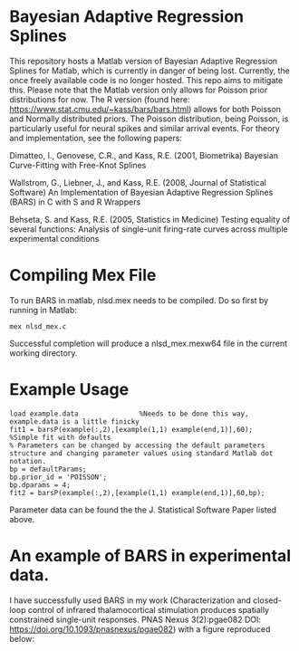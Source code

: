 # Bayesian Adaptive Regression Splines
This repository hosts a Matlab version of Bayesian Adaptive Regression Splines for Matlab, which is currently in danger of being lost. Currently, the once freely available code is no longer hosted. This repo aims to mitigate this. Please note that the Matlab version only allows for Poisson prior distributions for now. The R version (found here: https://www.stat.cmu.edu/~kass/bars/bars.html) allows for both Poisson and Normally distributed priors. The Poisson distribution, being Poisson, is particularly useful for neural spikes and similar arrival events. For theory and implementation, see the following papers:

Dimatteo, I., Genovese, C.R., and Kass, R.E. (2001, Biometrika) Bayesian Curve-Fitting with Free-Knot Splines

Wallstrom, G., Liebner, J., and Kass, R.E. (2008, Journal of Statistical Software) An Implementation of Bayesian Adaptive
Regression Splines (BARS) in C with S and R Wrappers 

Behseta, S. and Kass, R.E. (2005, Statistics in Medicine) Testing equality of several functions: Analysis of single-unit
firing-rate curves across multiple experimental conditions

# Compiling Mex File
To run BARS in matlab, nlsd.mex needs to be compiled. Do so first by running in Matlab:
```
mex nlsd_mex.c
```
Successful completion will produce a nlsd_mex.mexw64 file in the current working directory.

# Example Usage
```
load example.data               %Needs to be done this way, example.data is a little finicky 
fit1 = barsP(example(:,2),[example(1,1) example(end,1)],60);       %Simple fit with defaults
% Parameters can be changed by accessing the default parameters structure and changing parameter values using standard Matlab dot notation.
bp = defaultParams;
bp.prior_id = 'POISSON';
bp.dparams = 4;
fit2 = barsP(example(:,2),[example(1,1) example(end,1)],60,bp);
```
Parameter data can be found the the J. Statistical Software Paper listed above.

# An example of BARS in experimental data.
I have successfully used BARS in my work (Characterization and closed-loop control of infrared thalamocortical stimulation produces spatially constrained single-unit responses. PNAS Nexus 3(2):pgae082 DOI: https://doi.org/10.1093/pnasnexus/pgae082) with a figure reproduced below:
